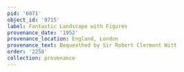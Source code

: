 ```yaml
---
pid: '6871'
object_id: '9715'
label: Fantastic Landscape with Figures
provenance_date: '1952'
provenance_location: England, London
provenance_text: Bequeathed by Sir Robert Clermont Witt
order: '2258'
collection: provenance
---
```


